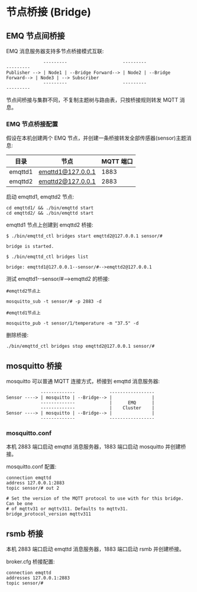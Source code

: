 # 节点桥接 (Bridge)

## EMQ 节点间桥接

EMQ 消息服务器支持多节点桥接模式互联:

                  ---------                     ---------                     ---------
    Publisher --> | Node1 | --Bridge Forward--> | Node2 | --Bridge Forward--> | Node3 | --> Subscriber
                  ---------                     ---------                     ---------

节点间桥接与集群不同，不复制主题树与路由表，只按桥接规则转发 MQTT 消息。

### EMQ 节点桥接配置

假设在本机创建两个 EMQ 节点，并创建一条桥接转发全部传感器(sensor)主题消息:

| 目录    | 节点              | MQTT 端口 |
| ------- | ----------------- | --------- |
| emqttd1 | emqttd1@127.0.0.1 | 1883      |
| emqttd2 | emqttd2@127.0.0.1 | 2883      |

启动 emqttd1, emqttd2 节点:

    cd emqttd1/ && ./bin/emqttd start
    cd emqttd2/ && ./bin/emqttd start

emqttd1 节点上创建到 emqttd2 桥接:

    $ ./bin/emqttd_ctl bridges start emqttd2@127.0.0.1 sensor/#

    bridge is started.

    $ ./bin/emqttd_ctl bridges list

    bridge: emqttd1@127.0.0.1--sensor/#-->emqttd2@127.0.0.1

测试 emqttd1--sensor/#-->emqttd2 的桥接:

    #emqttd2节点上

    mosquitto_sub -t sensor/# -p 2883 -d

    #emqttd1节点上

    mosquitto_pub -t sensor/1/temperature -m "37.5" -d

删除桥接:

    ./bin/emqttd_ctl bridges stop emqttd2@127.0.0.1 sensor/#

## mosquitto 桥接

mosquitto 可以普通 MQTT 连接方式，桥接到 emqttd 消息服务器:

                 -------------             -----------------
    Sensor ----> | mosquitto | --Bridge--> |               |
                 -------------             |      EMQ      |
                 -------------             |    Cluster    |
    Sensor ----> | mosquitto | --Bridge--> |               |
                 -------------             -----------------

### mosquitto.conf

本机 2883 端口启动 emqttd 消息服务器，1883 端口启动 mosquitto 并创建桥接。

mosquitto.conf 配置:

    connection emqttd
    address 127.0.0.1:2883
    topic sensor/# out 2

    # Set the version of the MQTT protocol to use with for this bridge. Can be one
    # of mqttv31 or mqttv311. Defaults to mqttv31.
    bridge_protocol_version mqttv311

## rsmb 桥接

本机 2883 端口启动 emqttd 消息服务器，1883 端口启动 rsmb 并创建桥接。

broker.cfg 桥接配置:

    connection emqttd
    addresses 127.0.0.1:2883
    topic sensor/#
